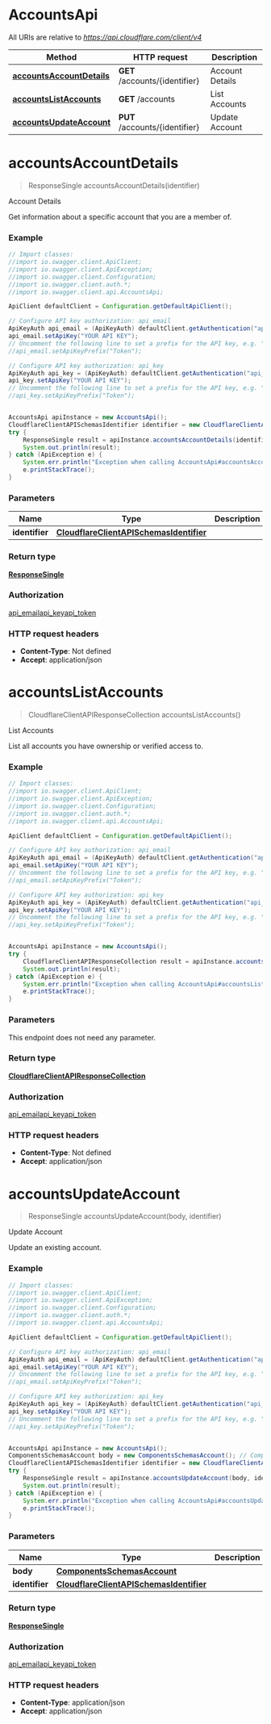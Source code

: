 # AccountsApi

All URIs are relative to *https://api.cloudflare.com/client/v4*

Method | HTTP request | Description
------------- | ------------- | -------------
[**accountsAccountDetails**](AccountsApi.md#accountsAccountDetails) | **GET** /accounts/{identifier} | Account Details
[**accountsListAccounts**](AccountsApi.md#accountsListAccounts) | **GET** /accounts | List Accounts
[**accountsUpdateAccount**](AccountsApi.md#accountsUpdateAccount) | **PUT** /accounts/{identifier} | Update Account

<a name="accountsAccountDetails"></a>
# **accountsAccountDetails**
> ResponseSingle accountsAccountDetails(identifier)

Account Details

Get information about a specific account that you are a member of.

### Example
```java
// Import classes:
//import io.swagger.client.ApiClient;
//import io.swagger.client.ApiException;
//import io.swagger.client.Configuration;
//import io.swagger.client.auth.*;
//import io.swagger.client.api.AccountsApi;

ApiClient defaultClient = Configuration.getDefaultApiClient();

// Configure API key authorization: api_email
ApiKeyAuth api_email = (ApiKeyAuth) defaultClient.getAuthentication("api_email");
api_email.setApiKey("YOUR API KEY");
// Uncomment the following line to set a prefix for the API key, e.g. "Token" (defaults to null)
//api_email.setApiKeyPrefix("Token");

// Configure API key authorization: api_key
ApiKeyAuth api_key = (ApiKeyAuth) defaultClient.getAuthentication("api_key");
api_key.setApiKey("YOUR API KEY");
// Uncomment the following line to set a prefix for the API key, e.g. "Token" (defaults to null)
//api_key.setApiKeyPrefix("Token");


AccountsApi apiInstance = new AccountsApi();
CloudflareClientAPISchemasIdentifier identifier = new CloudflareClientAPISchemasIdentifier(); // CloudflareClientAPISchemasIdentifier | 
try {
    ResponseSingle result = apiInstance.accountsAccountDetails(identifier);
    System.out.println(result);
} catch (ApiException e) {
    System.err.println("Exception when calling AccountsApi#accountsAccountDetails");
    e.printStackTrace();
}
```

### Parameters

Name | Type | Description  | Notes
------------- | ------------- | ------------- | -------------
 **identifier** | [**CloudflareClientAPISchemasIdentifier**](.md)|  |

### Return type

[**ResponseSingle**](ResponseSingle.md)

### Authorization

[api_email](../README.md#api_email)[api_key](../README.md#api_key)[api_token](../README.md#api_token)

### HTTP request headers

 - **Content-Type**: Not defined
 - **Accept**: application/json

<a name="accountsListAccounts"></a>
# **accountsListAccounts**
> CloudflareClientAPIResponseCollection accountsListAccounts()

List Accounts

List all accounts you have ownership or verified access to.

### Example
```java
// Import classes:
//import io.swagger.client.ApiClient;
//import io.swagger.client.ApiException;
//import io.swagger.client.Configuration;
//import io.swagger.client.auth.*;
//import io.swagger.client.api.AccountsApi;

ApiClient defaultClient = Configuration.getDefaultApiClient();

// Configure API key authorization: api_email
ApiKeyAuth api_email = (ApiKeyAuth) defaultClient.getAuthentication("api_email");
api_email.setApiKey("YOUR API KEY");
// Uncomment the following line to set a prefix for the API key, e.g. "Token" (defaults to null)
//api_email.setApiKeyPrefix("Token");

// Configure API key authorization: api_key
ApiKeyAuth api_key = (ApiKeyAuth) defaultClient.getAuthentication("api_key");
api_key.setApiKey("YOUR API KEY");
// Uncomment the following line to set a prefix for the API key, e.g. "Token" (defaults to null)
//api_key.setApiKeyPrefix("Token");


AccountsApi apiInstance = new AccountsApi();
try {
    CloudflareClientAPIResponseCollection result = apiInstance.accountsListAccounts();
    System.out.println(result);
} catch (ApiException e) {
    System.err.println("Exception when calling AccountsApi#accountsListAccounts");
    e.printStackTrace();
}
```

### Parameters
This endpoint does not need any parameter.

### Return type

[**CloudflareClientAPIResponseCollection**](CloudflareClientAPIResponseCollection.md)

### Authorization

[api_email](../README.md#api_email)[api_key](../README.md#api_key)[api_token](../README.md#api_token)

### HTTP request headers

 - **Content-Type**: Not defined
 - **Accept**: application/json

<a name="accountsUpdateAccount"></a>
# **accountsUpdateAccount**
> ResponseSingle accountsUpdateAccount(body, identifier)

Update Account

Update an existing account.

### Example
```java
// Import classes:
//import io.swagger.client.ApiClient;
//import io.swagger.client.ApiException;
//import io.swagger.client.Configuration;
//import io.swagger.client.auth.*;
//import io.swagger.client.api.AccountsApi;

ApiClient defaultClient = Configuration.getDefaultApiClient();

// Configure API key authorization: api_email
ApiKeyAuth api_email = (ApiKeyAuth) defaultClient.getAuthentication("api_email");
api_email.setApiKey("YOUR API KEY");
// Uncomment the following line to set a prefix for the API key, e.g. "Token" (defaults to null)
//api_email.setApiKeyPrefix("Token");

// Configure API key authorization: api_key
ApiKeyAuth api_key = (ApiKeyAuth) defaultClient.getAuthentication("api_key");
api_key.setApiKey("YOUR API KEY");
// Uncomment the following line to set a prefix for the API key, e.g. "Token" (defaults to null)
//api_key.setApiKeyPrefix("Token");


AccountsApi apiInstance = new AccountsApi();
ComponentsSchemasAccount body = new ComponentsSchemasAccount(); // ComponentsSchemasAccount | 
CloudflareClientAPISchemasIdentifier identifier = new CloudflareClientAPISchemasIdentifier(); // CloudflareClientAPISchemasIdentifier | 
try {
    ResponseSingle result = apiInstance.accountsUpdateAccount(body, identifier);
    System.out.println(result);
} catch (ApiException e) {
    System.err.println("Exception when calling AccountsApi#accountsUpdateAccount");
    e.printStackTrace();
}
```

### Parameters

Name | Type | Description  | Notes
------------- | ------------- | ------------- | -------------
 **body** | [**ComponentsSchemasAccount**](ComponentsSchemasAccount.md)|  |
 **identifier** | [**CloudflareClientAPISchemasIdentifier**](.md)|  |

### Return type

[**ResponseSingle**](ResponseSingle.md)

### Authorization

[api_email](../README.md#api_email)[api_key](../README.md#api_key)[api_token](../README.md#api_token)

### HTTP request headers

 - **Content-Type**: application/json
 - **Accept**: application/json

